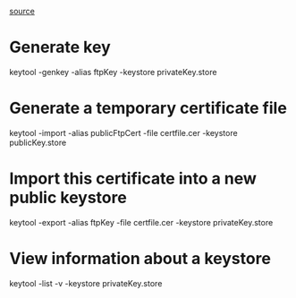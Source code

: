 [source](https://alvinalexander.com/java/java-keytool-keystore-certificates/)

# Generate key

keytool -genkey -alias ftpKey -keystore privateKey.store

# Generate a temporary certificate file

keytool -import -alias publicFtpCert -file certfile.cer -keystore publicKey.store

# Import this certificate into a new public keystore

keytool -export -alias ftpKey -file certfile.cer -keystore privateKey.store

# View information about a keystore

keytool -list -v -keystore privateKey.store
